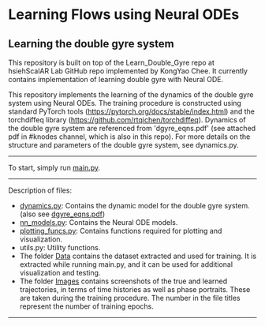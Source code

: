 # Learning Flows using Neural ODEs
## Learning the double gyre system

This repository is built on top of the Learn_Double_Gyre repo at hsiehScalAR Lab GitHub repo implemented by KongYao Chee. It currently contains implementation of learning double gyre with Neural ODE.


This repository implements the learning of the dynamics of the double gyre system using Neural ODEs.
The training procedure is constructed using standard PyTorch tools (https://pytorch.org/docs/stable/index.html) and the torchdiffeq library (https://github.com/rtqichen/torchdiffeq).
Dynamics of the double gyre system are referenced from 'dgyre_eqns.pdf' (see attached pdf in #knodes channel, which is also in this repo).
For more details on the structure and parameters of the double gyre system, see dynamics.py.

---

To start, simply run [main.py](main.py).

---

Description of files:
- [dynamics.py](dynamics.py): Contains the dynamic model for the double gyre system. (also see [dgyre_eqns.pdf](Reference/dgyre_eqns.pdf))
- [nn_models.py](nn_models.py): Contains the Neural ODE models.
- [plotting_funcs.py](plotting_funcs.py): Contains functions required for plotting and visualization.
- utils.py: Utility functions.  
- The folder [Data](Data) contains the dataset extracted and used for training.
  It is extracted while running main.py, 
  and it can be used for additional visualization and testing.
- The folder [Images](Images) contains screenshots of the true and learned trajectories,
  in terms of time histories as well as phase portraits.
  These are taken during the training procedure.
  The number in the file titles represent the number of training epochs.

---

